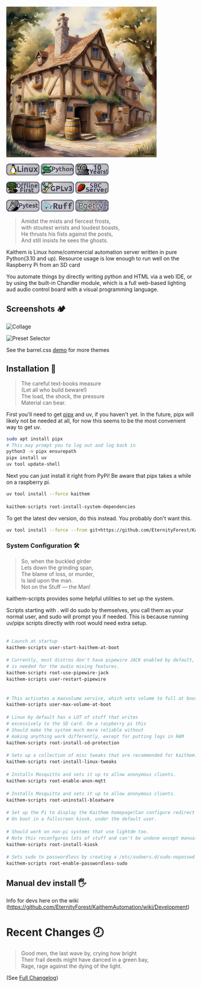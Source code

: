 ![AI generated picture of a tavern](kaithem/data/static/img/nov23-ai-watercolor-tavern.webp)

![Linux](badges/linux.png)
![Python](badges/python.png)
![Ten Year Project](badges/ten-years.png)

![Offline First](badges/offline-first.png)
![GPLv3 Badge](badges/gpl-v3.png)
![Single Board Computer badge](badges/sbc.png)

![Pytest](badges/pytest.png)
![Ruff](badges/ruff.png)
![Poetry](badges/poetry.png)


> Amidst the mists and fiercest frosts,\
> with stoutest wrists and loudest boasts,\
> He thrusts his fists against the posts,\
> And still insists he sees the ghosts.

Kaithem is Linux home/commercial automation server written in pure Python(3.10 and up). Resource usage is low enough to run well on the Raspberry Pi from an SD card

You automate things by directly writing python and HTML via a web IDE, or by using the built-in Chandler module, which is a full web-based lighting aud audio control board with a visual programming language.

## Screenshots 🏕️

![Collage](screenshots/collage.avif)

![Preset Selector](screenshots/preset-selection.avif)

See the barrel.css [demo](https://eternityforest.github.io/barrel.css/) for more themes


## Installation 🌲

>The careful text-books measure\
>  (Let all who build beware!)\
> The load, the shock, the pressure\
>  Material can bear.


First you'll need to get [pipx](https://pipx.pypa.io/stable/installation/) and uv, if you haven't yet.  In the future, pipx will likely not be needed at all, for now this seems to be the most convenient way to get uv.

```bash
sudo apt install pipx
# This may prompt you to log out and log back in
python3 -m pipx ensurepath
pipx install uv
uv tool update-shell
```

Next you can just install it right from PyPi!
Be aware that pipx takes a while on a raspberry pi.

```bash
uv tool install --force kaithem

kaithem-scripts root-install-system-dependencies

```

To get the latest dev version, do this instead.  You probably don't want this.
```bash
uv tool install --force --from git+https://github.com/EternityForest/KaithemAutomation kaithem
```

### System Configuration 🛠️

> So, when the buckled girder\
>  Lets down the grinding span,\
> The blame of loss, or murder,\
>  Is laid upon the man.\
>    Not on the Stuff — the Man!

kaithem-scripts provides some helpful utilities to set up the system.

Scripts starting with . will do sudo by themselves, you call them as your normal user,
and sudo will prompt you if needed.  This is because running uv/pipx scripts directly with root
would need extra setup.

```bash

# Launch at startup
kaithem-scripts user-start-kaithem-at-boot

# Currently, most distros don't have pipewire JACK enabled by default, which
# is needed for the audio mixing features.
kaithem-scripts root-use-pipewire-jack
kaithem-scripts user-restart-pipewire


# This activates a maxvolume service, which sets volume to full at boot.
kaithem-scripts user-max-volume-at-boot

# Linux by default has a LOT of stuff that writes
# excessively to the SD card. On a raspberry pi this
# Should make the system much more reliable without
# making anything work differently, except for putting logs in RAM
kaithem-scripts root-install-sd-protection

# Sets up a collection of misc tweaks that are recommended for kaithem.
kaithem-scripts root-install-linux-tweaks

# Installs Mosquitto and sets it up to allow anonymous clients.
kaithem-scripts root-enable-anon-mqtt

# Installs Mosquitto and sets it up to allow anonymous clients.
kaithem-scripts root-uninstall-bloatware

# Set up the Pi to display the Kaithem homepage(Can configure redirect in settings)
# On boot in a fullscreen kiosk, under the default user.

# Should work on non-pi systems that use lightdm too.
# Note this reconfgures lots of stuff and can't be undone except manually.
kaithem-scripts root-install-kiosk

# Sets sudo to passwordless by creating a /etc/sudoers.d/sudo-nopasswd file
kaithem-scripts root-enable-passwordless-sudo

```

## Manual dev install 🖐️

Info for devs here on the wiki (https://github.com/EternityForest/KaithemAutomation/wiki/Development)


Recent Changes 🕗
============
> Good men, the last wave by, crying how bright\
> Their frail deeds might have danced in a green bay,\
> Rage, rage against the dying of the light.

(See [Full Changelog](kaithem/src/docs/changes.md))

